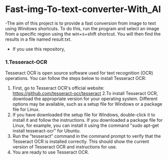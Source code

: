 # Fast-img-To-text-converter-With_AI
-The aim of this project is to provide a fast conversion from image to text using Windows shortcuts.
To do this, run the program and select an image from a specific region using the win+s+shift shortcut.
You will then find the results in a file named result.txt.
- If you use this repository, 
### 1.Tesseract-OCR
Tesseract OCR is open source software used for text recognition (OCR) operations. You can follow the steps below to install Tesseract OCR:

1. First, go to Tesseract OCR's official website: https://github.com/tesseract-ocr/tesseract
2.To install Tesseract OCR, download the appropriate version for your operating system. Different options may be available, such as a setup file for Windows or a package file for Linux.
3. If you have downloaded the setup file for Windows, double-click it to install it and follow the instructions. If you downloaded a package file for Linux, for example, you can install it using the command "sudo apt-get install tesseract-ocr" for Ubuntu.
4. Run the "tesseract" command in the command prompt to verify that the Tesseract OCR is installed correctly. This should show the current version of Tesseract OCR and instructions for use.
5. You are ready to use Tesseract OCR.
